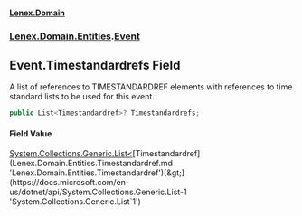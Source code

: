 #### [Lenex.Domain](index.md 'index')
### [Lenex.Domain.Entities](Lenex.Domain.Entities.md 'Lenex.Domain.Entities').[Event](Lenex.Domain.Entities.Event.md 'Lenex.Domain.Entities.Event')

## Event.Timestandardrefs Field

A list of references to TIMESTANDARDREF elements with references to time standard lists to be used for this event.

```csharp
public List<Timestandardref>? Timestandardrefs;
```

#### Field Value
[System.Collections.Generic.List&lt;](https://docs.microsoft.com/en-us/dotnet/api/System.Collections.Generic.List-1 'System.Collections.Generic.List`1')[Timestandardref](Lenex.Domain.Entities.Timestandardref.md 'Lenex.Domain.Entities.Timestandardref')[&gt;](https://docs.microsoft.com/en-us/dotnet/api/System.Collections.Generic.List-1 'System.Collections.Generic.List`1')